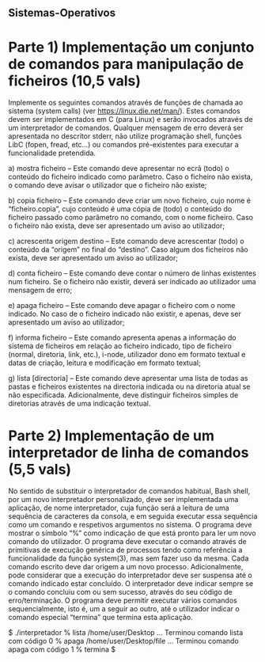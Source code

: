## Sistemas-Operativos
# Parte 1) Implementação um conjunto de comandos para manipulação de ficheiros (10,5 vals)
Implemente os seguintes comandos através de funções de chamada ao sistema (system calls) (ver https://linux.die.net/man/). Estes comandos devem ser implementados em C (para Linux) e serão invocados através de um interpretador de comandos. Qualquer
mensagem de erro deverá ser apresentada no descritor stderr, não utilize programação shell, funções LibC (fopen, fread, etc…) ou comandos pré-existentes para executar a funcionalidade pretendida.

a) mostra ficheiro – Este comando deve apresentar no ecrã (todo) o conteúdo do ficheiro indicado como parâmetro. Caso o ficheiro não exista, o comando deve avisar o utilizador que o ficheiro não existe;

b) copia ficheiro – Este comando deve criar um novo ficheiro, cujo nome é “ficheiro.copia”, cujo conteúdo é uma cópia de (todo) o conteúdo do ficheiro passado como parâmetro no comando, com o nome ficheiro. Caso o ficheiro não exista, deve ser apresentado um aviso ao utilizador;

c) acrescenta origem destino – Este comando deve acrescentar (todo) o conteúdo da “origem” no final do “destino”. Caso algum dos ficheiros não exista, deve ser apresentado um aviso ao utilizador;

d) conta ficheiro – Este comando deve contar o número de linhas existentes num ficheiro. Se o ficheiro não existir, deverá ser indicado ao utilizador uma mensagem de erro;

e) apaga ficheiro – Este comando deve apagar o ficheiro com o nome indicado. No caso de o ficheiro indicado não existir, e apenas, deve ser apresentado um aviso ao utilizador;

f) informa ficheiro – Este comando apresenta apenas a informação do sistema de ficheiros em relação ao ficheiro indicado, tipo de ficheiro (normal, diretoria, link, etc.), i-node, utilizador dono em formato textual e datas de criação, leitura e modificação em formato textual;

g) lista [directoria] – Este comando deve apresentar uma lista de todas as pastas e ficheiros existentes na directoria indicada ou na diretoria atual se não especificada. Adicionalmente, deve distinguir ficheiros simples de diretorias através de uma indicação textual.

# Parte 2) Implementação de um interpretador de linha de comandos (5,5 vals)
No sentido de substituir o interpretador de comandos habitual, Bash shell, por um novo interpretador personalizado, deve ser implementada uma aplicação, de nome interpretador, cuja função será a leitura de uma sequência de caracteres da consola, e em seguida executar essa sequência como um comando e respetivos argumentos no
sistema. O programa deve mostrar o símbolo “%” como indicação de que está pronto para ler um novo comando do utilizador. O programa deve executar o comando através de primitivas de execução genérica de processos tendo como referência a funcionalidade da função system(3), mas sem fazer
uso da mesma. Cada comando escrito deve dar origem a um novo processo. Adicionalmente, pode considerar que a execução do interpretador deve ser suspensa até o comando indicado estar concluído. O interpretador deve indicar sempre se o comando concluiu com ou sem sucesso, através do seu código de erro/terminação. O programa deve permitir executar vários comandos sequencialmente, isto é, um a seguir
ao outro, até o utilizador indicar o comando especial “termina” que termina esta aplicação.

$ ./interpretador
% lista /home/user/Desktop
...
Terminou comando lista com código 0
% apaga /home/user/Desktop/file
...
Terminou comando apaga com código 1
% termina
$
